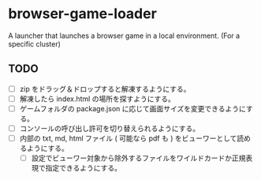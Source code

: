 # browser-game-loader

A launcher that launches a browser game in a local environment. (For a specific cluster)

## TODO

- [ ] zip をドラッグ＆ドロップすると解凍するようにする。
- [ ] 解凍したら index.html の場所を探すようにする。
- [ ] ゲームフォルダの package.json に応じて画面サイズを変更できるようにする。
- [ ] コンソールの呼び出し許可を切り替えられるようにする。
- [ ] 内部の txt, md, html ファイル ( 可能なら pdf も ) をビューワーとして読めるようにする。
  - [ ] 設定でビューワー対象から除外するファイルをワイルドカードか正規表現で指定できるようにする。
